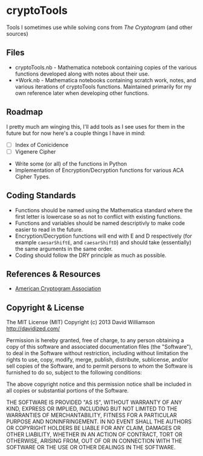 # cryptoTools
Tools I sometimes use while solving cons from _The Cryptogram_ (and other sources)

## Files
- cryptoTools.nb - Mathematica notebook containing copies of the various functions developed along with notes about their use.
- *Work.nb - Mathematica notebooks containing scratch work, notes, and various iterations of cryptoTools functions. Maintained primarily for my own reference later when developing other functions.

## Roadmap
I pretty much am winging this, I'll add tools as I see uses for them in the future but for now here's a couple things I have in mind:

- [ ] Index of Conicidence
- [ ] Vigenere Cipher
-  Write some (or all) of the functions in Python
- Implementation of Encryption/Decryption functions for various ACA Cipher Types.

## Coding Standards
- Functions should be named using the Mathematica standard where the first letter is lowercase so as not to conflict with existing functions.
- Functions and variables should be named descriptivly to make code easier to read in the future.
- Encryption/Decryption functions will end with E and D respectively (for example ```caesarShiftE```, and ```caesarShiftD```) and should take (essentially) the same arguments in the same order.
- Coding should follow the DRY principle as much as possible.

## References & Resources
- [American Cryptogram Association](http://www.cryptogram.org/)

## Copyright & License
 The MIT License (MIT)
Copyright (c) 2013 David Williamson <http://davidized.com/>
 
Permission is hereby granted, free of charge, to any person obtaining a copy of this software and associated documentation files (the "Software"), to deal in the Software without restriction, including without limitation the rights to use, copy, modify, merge, publish, distribute, sublicense, and/or sell copies of the Software, and to permit persons to whom the Software is furnished to do so, subject to the following conditions:
 
The above copyright notice and this permission notice shall be included in all copies or substantial portions of the Software.
 
THE SOFTWARE IS PROVIDED "AS IS", WITHOUT WARRANTY OF ANY KIND, EXPRESS OR IMPLIED, INCLUDING BUT NOT LIMITED TO THE WARRANTIES OF MERCHANTABILITY, FITNESS FOR A PARTICULAR PURPOSE AND NONINFRINGEMENT. IN NO EVENT SHALL THE AUTHORS OR COPYRIGHT HOLDERS BE LIABLE FOR ANY CLAIM, DAMAGES OR OTHER LIABILITY, WHETHER IN AN ACTION OF CONTRACT, TORT OR OTHERWISE, ARISING FROM, OUT OF OR IN CONNECTION WITH THE SOFTWARE OR THE USE OR OTHER DEALINGS IN THE SOFTWARE.

